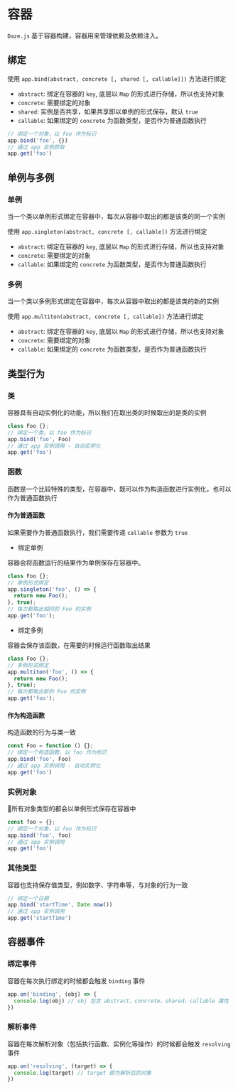 # 容器

`Daze.js` 基于容器构建，容器用来管理依赖及依赖注入。

## 绑定

使用 `app.bind(abstract, concrete [, shared [, callable]])` 方法进行绑定
- `abstract`: 绑定在容器的 `key`, 底层以 `Map` 的形式进行存储，所以也支持对象
- `concrete`: 需要绑定的对象
- `shared`: 实例是否共享，如果共享即以单例的形式保存，默认 `true`
- `callable`: 如果绑定的 `concrete` 为函数类型，是否作为普通函数执行

```js
// 绑定一个对象，以 foo 作为标识
app.bind('foo', {})
// 通过 app 实例获取
app.get('foo')
```

## 单例与多例

### 单例

当一个类以单例形式绑定在容器中，每次从容器中取出的都是该类的同一个实例

使用 `app.singleton(abstract, concrete [, callable])` 方法进行绑定
- `abstract`: 绑定在容器的 `key`, 底层以 `Map` 的形式进行存储，所以也支持对象
- `concrete`: 需要绑定的对象
- `callable`: 如果绑定的 `concrete` 为函数类型，是否作为普通函数执行

### 多例

当一个类以多例形式绑定在容器中，每次从容器中取出的都是该类的新的实例

使用 `app.multiton(abstract, concrete [, callable])` 方法进行绑定
- `abstract`: 绑定在容器的 `key`, 底层以 `Map` 的形式进行存储，所以也支持对象
- `concrete`: 需要绑定的对象
- `callable`: 如果绑定的 `concrete` 为函数类型，是否作为普通函数执行

## 类型行为

### 类

容器具有自动实例化的功能，所以我们在取出类的时候取出的是类的实例

```js
class Foo {};
// 绑定一个类，以 foo 作为标识
app.bind('foo', Foo)
// 通过 app 实例调用 - 自动实例化
app.get('foo')
```

### 函数
函数是一个比较特殊的类型，在容器中，既可以作为构造函数进行实例化，也可以作为普通函数执行

#### 作为普通函数
如果需要作为普通函数执行，我们需要传递 `callable` 参数为 `true`

- 绑定单例

容器会将函数运行的结果作为单例保存在容器中。

```js
class Foo {};
// 单例形式绑定
app.singleton('foo', () => {
  return new Foo();
}, true);
// 每次都取出相同的 Foo 的实例
app.get('foo');
```

- 绑定多例

容器会保存该函数，在需要的时候运行函数取出结果

```js
class Foo {};
// 多例形式绑定
app.multiton('foo', () => {
  return new Foo();
}, true);
// 每次都取出新的 Foo 的实例
app.get('foo');
```

#### 作为构造函数

构造函数的行为与类一致

```js
const Foo = function () {};
// 绑定一个构造函数，以 foo 作为标识
app.bind('foo', Foo)
// 通过 app 实例调用 - 自动实例化
app.get('foo')
```
### 实例对象

所有对象类型的都会以单例形式保存在容器中

```js
const foo = {};
// 绑定一个对象，以 foo 作为标识
app.bind('foo', foo)
// 通过 app 实例调用
app.get('foo')
```

### 其他类型

容器也支持保存值类型，例如数字、字符串等，与对象的行为一致

```js
// 绑定一个日期
app.bind('startTime', Date.now())
// 通过 app 实例调用
app.get('startTime')
```

## 容器事件

### 绑定事件

容器在每次执行绑定的时候都会触发 `binding` 事件

```js
app.on('binding', (obj) => {
  console.log(obj) // obj 包含 abstract、concrete、shared、callable 属性
})
```


### 解析事件

容器在每次解析对象（包括执行函数、实例化等操作）的时候都会触发 `resolving` 事件

```js
app.on('resolving', (target) => {
  console.log(target) // target 即为解析后的对象
})
```